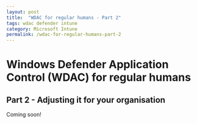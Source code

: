 ```yaml
---
layout: post
title:  "WDAC for regular humans - Part 2"
tags: wdac defender intune
category: Microsoft Intune
permalink: /wdac-for-regular-humans-part-2
---
```


# Windows Defender Application Control (WDAC) for regular humans
## Part 2 - Adjusting it for your organisation

Coming soon!